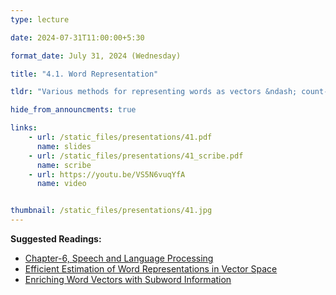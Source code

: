 ```yaml
---
type: lecture

date: 2024-07-31T11:00:00+5:30

format_date: July 31, 2024 (Wednesday)

title: "4.1. Word Representation"

tldr: "Various methods for representing words as vectors &ndash; count-based methods, prediction-based methods (Word2vec, fastText)."

hide_from_announcments: true

links: 
    - url: /static_files/presentations/41.pdf
      name: slides
    - url: /static_files/presentations/41_scribe.pdf
      name: scribe
    - url: https://youtu.be/VS5N6vuqYfA
      name: video


thumbnail: /static_files/presentations/41.jpg
---
```


<!-- Other additional contents using markdown -->
**Suggested Readings:**
- [Chapter-6, Speech and Language Processing](https://web.stanford.edu/~jurafsky/slp3/6.pdf)
- [Efficient Estimation of Word Representations in Vector Space](https://arxiv.org/pdf/1301.3781)
- [Enriching Word Vectors with Subword Information](https://arxiv.org/pdf/1607.04606)

